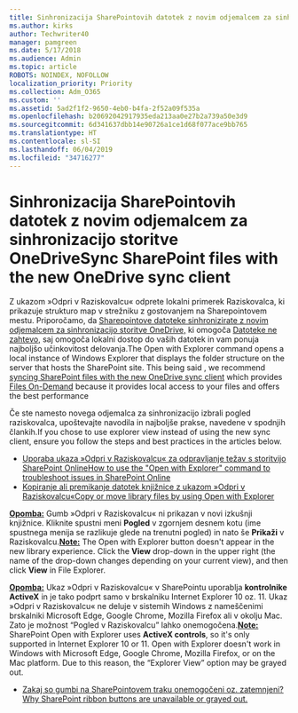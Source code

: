 ```yaml
---
title: Sinhronizacija SharePointovih datotek z novim odjemalcem za sinhronizacijo storitve OneDrive
ms.author: kirks
author: Techwriter40
manager: pamgreen
ms.date: 5/17/2018
ms.audience: Admin
ms.topic: article
ROBOTS: NOINDEX, NOFOLLOW
localization_priority: Priority
ms.collection: Adm_O365
ms.custom: ''
ms.assetid: 5ad2f1f2-9650-4eb0-b4fa-2f52a09f535a
ms.openlocfilehash: b20692042917935eda213aa0e27b2a739a50e3d9
ms.sourcegitcommit: 6d341637dbb14e90726a1ce1d68f077ace9bb765
ms.translationtype: HT
ms.contentlocale: sl-SI
ms.lasthandoff: 06/04/2019
ms.locfileid: "34716277"
---
```

# <a name="sync-sharepoint-files-with-the-new-onedrive-sync-client"></a><span data-ttu-id="48ad3-102">Sinhronizacija SharePointovih datotek z novim odjemalcem za sinhronizacijo storitve OneDrive</span><span class="sxs-lookup"><span data-stu-id="48ad3-102">Sync SharePoint files with the new OneDrive sync client</span></span>

<p><span data-ttu-id="48ad3-103">
  <span style="mso-bidi-font-family: Calibri; mso-bidi-theme-font: minor-latin;">Z ukazom »Odpri v Raziskovalcu« odprete lokalni primerek Raziskovalca, ki prikazuje strukturo map v strežniku z gostovanjem na Sharepointovem mestu. Priporočamo, da <a href="https://support.office.com/sl-SI/article/sync-sharepoint-files-with-the-new-onedrive-sync-client-6de9ede8-5b6e-4503-80b2-6190f3354a88">Sharepointove datoteke sinhronizirate z novim odjemalcem za sinhronizacijo storitve OneDrive,</a> ki omogoča <a href="https://support.office.com/sl-SI/article/learn-about-onedrive-files-on-demand-0e6860d3-d9f3-4971-b321-7092438fb38e">Datoteke ne zahtevo,</a> saj omogoča lokalni dostop do vaših datotek in vam ponuja najboljšo učinkovitost delovanja.</span></span><span class="sxs-lookup"><span data-stu-id="48ad3-103"><span style="mso-bidi-font-family: Calibri; mso-bidi-theme-font: minor-latin;">The Open with Explorer command opens a local instance of Windows Explorer that displays the folder structure on the server that hosts the SharePoint site. This being said , we recommend <a href="https://support.office.com/en-us/article/sync-sharepoint-files-with-the-new-onedrive-sync-client-6de9ede8-5b6e-4503-80b2-6190f3354a88">syncing SharePoint files with the new OneDrive sync client</a> which provides <a href="https://support.office.com/en-us/article/learn-about-onedrive-files-on-demand-0e6860d3-d9f3-4971-b321-7092438fb38e">Files On-Demand</a> because it provides local access to your files and offers the best performance</span></span></span></p> <p><span data-ttu-id="48ad3-104"><span style="mso-bidi-font-family: Calibri; mso-bidi-theme-font: minor-latin;">Če ste namesto novega odjemalca za sinhronizacijo izbrali pogled raziskovalca, upoštevajte navodila in najboljše prakse, navedene v spodnjih člankih.</span></span><span class="sxs-lookup"><span data-stu-id="48ad3-104"><span style="mso-bidi-font-family: Calibri; mso-bidi-theme-font: minor-latin;">If you chose to use explorer view instead of using the new sync client, ensure you follow the steps and best practices in the articles below.</span></span></span></p> <ul> <li><span data-ttu-id="48ad3-105">
  <span style="mso-bidi-font-family: Calibri; mso-bidi-theme-font: minor-latin;">
  <a href="https://support.office.com/sl-SI/article/How-to-use-the-Open-with-Explorer-command-to-troubleshoot-issues-in-SharePoint-Online-87155331-0c92-4224-a4c1-da5c21c4ade4">Uporaba ukaza »Odpri v Raziskovalcu« za odpravljanje težav s storitvijo SharePoint Online</a></span></span><span class="sxs-lookup"><span data-stu-id="48ad3-105"><span style="mso-bidi-font-family: Calibri; mso-bidi-theme-font: minor-latin;"><a href="https://support.office.com/en-us/article/How-to-use-the-Open-with-Explorer-command-to-troubleshoot-issues-in-SharePoint-Online-87155331-0c92-4224-a4c1-da5c21c4ade4">How to use the "Open with Explorer" command to troubleshoot issues in SharePoint Online</a></span></span></span></li> <li><span data-ttu-id="48ad3-106">
  <span style="mso-bidi-font-family: Calibri; mso-bidi-theme-font: minor-latin;">
  <a href="https://support.office.com/sl-SI/article/copy-or-move-library-files-by-using-open-with-explorer-aaee7bfb-e2a1-42ee-8fc0-bcc0754f04d2">Kopiranje ali premikanje datotek knjižnice z ukazom »Odpri v Raziskovalcu«</a></span></span><span class="sxs-lookup"><span data-stu-id="48ad3-106"><span style="mso-bidi-font-family: Calibri; mso-bidi-theme-font: minor-latin;"><a href="https://support.office.com/en-us/article/copy-or-move-library-files-by-using-open-with-explorer-aaee7bfb-e2a1-42ee-8fc0-bcc0754f04d2">Copy or move library files by using Open with Explorer</a></span></span></span></li> </ul> <p><span data-ttu-id="48ad3-107"><strong style="mso-bidi-font-weight: normal;"><u><span style="mso-bidi-font-family: Calibri; mso-bidi-theme-font: minor-latin;">Opomba:</span></u></strong><span style="mso-bidi-font-family: Calibri; mso-bidi-theme-font: minor-latin;"> Gumb »Odpri v Raziskovalcu« ni prikazan v novi izkušnji knjižnice. Kliknite spustni meni <strong>Pogled</strong> v zgornjem desnem kotu (ime spustnega menija se razlikuje glede na trenutni pogled) in nato še <strong>Prikaži</strong> v Raziskovalcu.</span></span><span class="sxs-lookup"><span data-stu-id="48ad3-107"><strong style="mso-bidi-font-weight: normal;"><u><span style="mso-bidi-font-family: Calibri; mso-bidi-theme-font: minor-latin;">Note:</span></u></strong><span style="mso-bidi-font-family: Calibri; mso-bidi-theme-font: minor-latin;"> The Open with Explorer button doesn't appear in the new library experience. Click the <strong>View</strong> drop-down in the upper right (the name of the drop-down changes depending on your current view), and then click <strong>View</strong> in File Explorer.</span></span></span></p> <p><span data-ttu-id="48ad3-108"><strong style="mso-bidi-font-weight: normal;"><u><span style="mso-bidi-font-family: Calibri; mso-bidi-theme-font: minor-latin;">Opomba:</span></u></strong><span style="mso-bidi-font-family: Calibri; mso-bidi-theme-font: minor-latin;"> Ukaz »Odpri v Raziskovalcu« v SharePointu uporablja <strong>kontrolnike ActiveX</strong> in je tako podprt samo v brskalniku Internet Explorer 10 oz. 11. Ukaz »Odpri v Raziskovalcu« ne deluje v sistemih Windows z nameščenimi brskalniki Microsoft Edge, Google Chrome, Mozilla Firefox ali v okolju Mac. Zato je možnost &ldquo;Pogled v Raziskovalcu&rdquo; lahko onemogočena.</span></span><span class="sxs-lookup"><span data-stu-id="48ad3-108"><strong style="mso-bidi-font-weight: normal;"><u><span style="mso-bidi-font-family: Calibri; mso-bidi-theme-font: minor-latin;">Note:</span></u></strong><span style="mso-bidi-font-family: Calibri; mso-bidi-theme-font: minor-latin;"> SharePoint Open with Explorer uses <strong>ActiveX controls</strong>, so it's only supported in Internet Explorer 10 or 11. Open with Explorer doesn't work in Windows with Microsoft Edge, Google Chrome, Mozilla Firefox, or on the Mac platform. Due to this reason, the &ldquo;Explorer View&rdquo; option may be grayed out.</span></span></span></p> <ul> <li><span data-ttu-id="48ad3-109">
  <span style="mso-bidi-font-family: Calibri; mso-bidi-theme-font: minor-latin;">
  <a href="https://support.office.com/sl-SI/article/Why-SharePoint-ribbon-buttons-are-unavailable-48b0939a-2efb-4e79-b5e8-b2c4cb5d04ca">Zakaj so gumbi na SharePointovem traku onemogočeni oz. zatemnjeni?</a></span></span><span class="sxs-lookup"><span data-stu-id="48ad3-109"><span style="mso-bidi-font-family: Calibri; mso-bidi-theme-font: minor-latin;"><a href="https://support.office.com/en-us/article/Why-SharePoint-ribbon-buttons-are-unavailable-48b0939a-2efb-4e79-b5e8-b2c4cb5d04ca">Why SharePoint ribbon buttons are unavailable or grayed out.</a></span></span></span></li> </ul> <p>&nbsp;</p>

  

